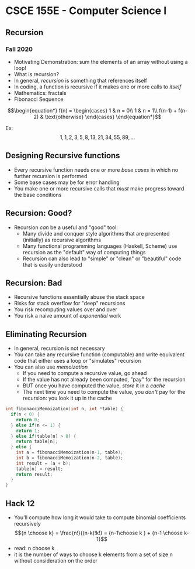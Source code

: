 
# CSCE 155E - Computer Science I
## Recursion
### Fall 2020

* Motivating Demonstration: sum the elements of an array without using a loop!
* What is recursion? 
* In general, *recursion* is something that references itself
* In coding, a function is recursive if it makes one or more calls to *itself*
* Mathematics: fractals
* Fibonacci Sequence

$$\begin{equation*}
    f(n) = \begin{cases}
               1               & n = 0\\
               1               & n = 1\\
               f(n-1) + f(n-2) & \text{otherwise}
           \end{cases}
\end{equation*}$$

Ex:
$$1, 1, 2, 3, 5, 8, 13, 21, 34, 55, 89, ...$$

## Designing Recursive functions

* Every recursive function needs one or more *base cases* in which no further recursion is performed
* Some base cases may be for error handling
* You make one or more recursive calls that *must* make progress toward the base conditions

## Recursion: Good?

* Recursion *can* be a useful and "good" tool:
  * Many divide and conquer style algorithms that are presented (initially) as recursive algorithms
  * Many functional programming languages (Haskell, Scheme) use recursion as the "default" way of computing things
  * Recursion can also lead to "simple" or "clean" or "beautiful" code that is easily understood

## Recursion: Bad

* Recursive functions essentially abuse the stack space
* Risks for stack overflow for "deep" recursions
* You risk recomputing values over and over
* You risk a naive amount of *exponential* work

## Eliminating Recursion

* In general, recursion is not necessary
* You can take any recursive function (computable) and write equivalent code that either uses a loop or "simulates" recursion
* You can also use *memoization* 
  * If you need to compute a recursive value, go ahead
  * If the value has not already been computed, "pay" for the recursion
  * BUT once you have computed the value, *store* it in a *cache*
  * The next time you need to compute the value, you *don't* pay for the recursion: you look it up in the cache

```c
int fibonacciMemoization(int n, int *table) {
  if(n < 0) {
    return 0;
  } else if(n <= 1) {
    return 1;
  } else if(table[n] > 0) {
    return table[n];
  } else {
    int a = fibonacciMemoization(n-1, table);
    int b = fibonacciMemoization(n-2, table);
    int result = (a + b);
    table[n] = result;
    return result;
  }
}
```


## Hack 12

* You'll compute how long it would take to compute binomial coefficients recursively
$${n \choose k} = \frac{n!}{(n-k)!k!} = {n-1\choose k } + {n-1 \choose k-1}$$
* read: n choose k 
* it is the number of ways to choose k elements from a set of size n without consideration on the order


```text







```




